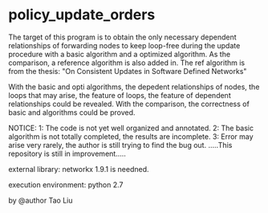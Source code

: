 # policy_update_orders
The target of this program is to obtain the only necessary dependent relationships of forwarding nodes to keep loop-free during the update procedure with a basic algorithm and a optimized algorithm.
As the comparison, a reference algorithm is also added in. The ref algorithm is from the thesis: "On Consistent Updates in Software Defined Networks"

With the basic and opti algorithms, the depedent relationships of nodes, the loops that may arise, the feature of loops, the feature of dependent relationships could be revealed.
With the comparison, the correctness of basic and algorithms could be proved.

NOTICE: 
1: The code is not yet well organized and annotated.
2: The basic algorithm is not totally completed, the results are incomplete.
3: Error may arise very rarely, the author is still trying to find the bug out.
.....This repository is still in improvement.....

external library:
networkx 1.9.1 is needned.

execution environment:
python 2.7

by @author Tao Liu
